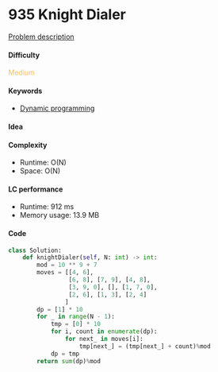 935 Knight Dialer
=======================
[Problem description](https://leetcode.com/problems/knight-dialer/)

#### Difficulty
<span style="color:#FABC60">Medium</span>

#### Keywords
- [Dynamic programming](../categories/dp.md)

#### Idea

#### Complexity
- Runtime: O(N)
- Space: O(N)

#### LC performance
- Runtime: 912 ms
- Memory usage: 13.9 MB

#### Code
```python
class Solution:
    def knightDialer(self, N: int) -> int:
        mod = 10 ** 9 + 7
        moves = [[4, 6], 
                 [6, 8], [7, 9], [4, 8], 
                 [3, 9, 0], [], [1, 7, 0], 
                 [2, 6], [1, 3], [2, 4]
                ]
        dp = [1] * 10
        for _ in range(N - 1):
            tmp = [0] * 10
            for i, count in enumerate(dp):
                for next_ in moves[i]:
                    tmp[next_] = (tmp[next_] + count)%mod
            dp = tmp
        return sum(dp)%mod
```
